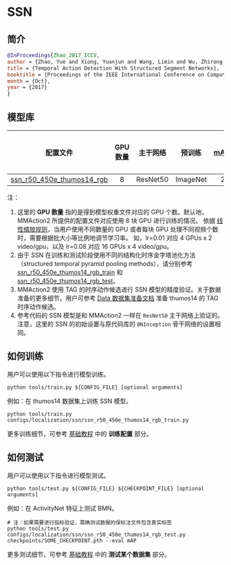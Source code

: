 # SSN

## 简介

<!-- [ALGORITHM] -->

```BibTeX
@InProceedings{Zhao_2017_ICCV,
author = {Zhao, Yue and Xiong, Yuanjun and Wang, Limin and Wu, Zhirong and Tang, Xiaoou and Lin, Dahua},
title = {Temporal Action Detection With Structured Segment Networks},
booktitle = {Proceedings of the IEEE International Conference on Computer Vision (ICCV)},
month = {Oct},
year = {2017}
}
```

## 模型库

|                                         配置文件                                          | GPU 数量 | 主干网络 |  预训练  | mAP@0.3 | mAP@0.4 | mAP@0.5 |                                             参考代码的 mAP@0.3                                              |                                             参考代码的 mAP@0.4                                              |                                             参考代码的 mAP@0.5                                              | GPU 显存占用 (M) |                                                                    ckpt                                                                    |                                                      log                                                      | json                                                                                                                |                                                                            参考代码的 ckpt                                                                            |                                                              参考代码的 json                                                               |
| :---------------------------------------------------------------------------------------: | :------: | :------: | :------: | :-----: | :-----: | :-----: | :---------------------------------------------------------------------------------------------------------: | :---------------------------------------------------------------------------------------------------------: | :---------------------------------------------------------------------------------------------------------: | :--------------: | :----------------------------------------------------------------------------------------------------------------------------------------: | :-----------------------------------------------------------------------------------------------------------: | ------------------------------------------------------------------------------------------------------------------- | :-------------------------------------------------------------------------------------------------------------------------------------------------------------------: | :----------------------------------------------------------------------------------------------------------------------------------------: |
| [ssn_r50_450e_thumos14_rgb](/configs/localization/ssn/ssn_r50_450e_thumos14_rgb_train.py) |    8     | ResNet50 | ImageNet |  29.37  |  22.15  |  15.69  | [27.61](https://github.com/open-mmlab/mmaction/tree/c7e3b7c11fb94131be9b48a8e3d510589addc3ce#Get%20started) | [21.28](https://github.com/open-mmlab/mmaction/tree/c7e3b7c11fb94131be9b48a8e3d510589addc3ce#Get%20started) | [14.57](https://github.com/open-mmlab/mmaction/tree/c7e3b7c11fb94131be9b48a8e3d510589addc3ce#Get%20started) |       6352       | [ckpt](https://download.openmmlab.com/mmaction/localization/ssn/ssn_r50_450e_thumos14_rgb/ssn_r50_450e_thumos14_rgb_20201012-1920ab16.pth) | [log](https://download.openmmlab.com/mmaction/localization/ssn/ssn_r50_450e_thumos14_rgb/20201005_144656.log) | [json](https://download.openmmlab.com/mmaction/localization/ssn/ssn_r50_450e_thumos14_rgb/20201005_144656.log.json) | [ckpt](https://download.openmmlab.com/mmaction/localization/ssn/mmaction_reference/ssn_r50_450e_thumos14_rgb_ref/ssn_r50_450e_thumos14_rgb_ref_20201014-b6f48f68.pth) | [json](https://download.openmmlab.com/mmaction/localization/ssn/mmaction_reference/ssn_r50_450e_thumos14_rgb_ref/20201008_103258.log.json) |

注：

1. 这里的 **GPU 数量** 指的是得到模型权重文件对应的 GPU 个数。默认地，MMAction2 所提供的配置文件对应使用 8 块 GPU 进行训练的情况。
   依据 [线性缩放规则](https://arxiv.org/abs/1706.02677)，当用户使用不同数量的 GPU 或者每块 GPU 处理不同视频个数时，需要根据批大小等比例地调节学习率。
   如，lr=0.01 对应 4 GPUs x 2 video/gpu，以及 lr=0.08 对应 16 GPUs x 4 video/gpu。
2. 由于 SSN 在训练和测试阶段使用不同的结构化时序金字塔池化方法（structured temporal pyramid pooling methods），请分别参考 [ssn_r50_450e_thumos14_rgb_train](/configs/localization/ssn/ssn_r50_450e_thumos14_rgb_train.py) 和 [ssn_r50_450e_thumos14_rgb_test](/configs/localization/ssn/ssn_r50_450e_thumos14_rgb_test.py)。
3. MMAction2 使用 TAG 的时序动作候选进行 SSN 模型的精度验证。关于数据准备的更多细节，用户可参考 [Data 数据集准备文档](/docs/zh_cn/data_preparation.md) 准备 thumos14 的 TAG 时序动作候选。
4. 参考代码的 SSN 模型是和 MMAction2 一样在 `ResNet50` 主干网络上验证的。注意，这里的 SSN 的初始设置与原代码库的 `BNInception` 骨干网络的设置相同。

## 如何训练

用户可以使用以下指令进行模型训练。

```shell
python tools/train.py ${CONFIG_FILE} [optional arguments]
```

例如：在 thumos14 数据集上训练 SSN 模型。

```shell
python tools/train.py configs/localization/ssn/ssn_r50_450e_thumos14_rgb_train.py
```

更多训练细节，可参考 [基础教程](/docs/zh_cn/getting_started.md#训练配置) 中的 **训练配置** 部分。

## 如何测试

用户可以使用以下指令进行模型测试。

```shell
python tools/test.py ${CONFIG_FILE} ${CHECKPOINT_FILE} [optional arguments]
```

例如：在 ActivityNet 特征上测试 BMN。

```shell
# 注：如果需要进行指标验证，需确测试数据的保标注文件包含真实标签
python tools/test.py configs/localization/ssn/ssn_r50_450e_thumos14_rgb_test.py checkpoints/SOME_CHECKPOINT.pth --eval mAP
```

更多测试细节，可参考 [基础教程](/docs/zh_cn/getting_started.md#测试某个数据集) 中的 **测试某个数据集** 部分。
